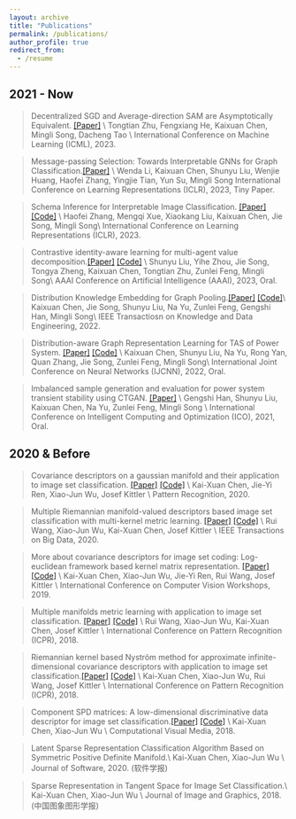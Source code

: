 ```yaml
---
layout: archive
title: "Publications"
permalink: /publications/
author_profile: true 
redirect_from:
  - /resume
---
```


## 2021 - Now


> Decentralized SGD and Average-direction SAM are Asymptotically Equivalent. <a href="" target="_blank">[Paper]</a> \\
> Tongtian Zhu, Fengxiang He, Kaixuan Chen, Mingli Song, Dacheng Tao \\
> International Conference on Machine Learning (ICML), 2023. 

> Message-passing Selection: Towards Interpretable GNNs for Graph Classification.<a href="https://openreview.net/pdf?id=99Go96dla5y" target="_blank">[Paper]</a> \\
> Wenda Li, Kaixuan Chen, Shunyu Liu, Wenjie Huang, Haofei Zhang, Yingjie Tian, Yun Su, Mingli Song
> International Conference on Learning Representations (ICLR), 2023, Tiny Paper. 

> Schema Inference for Interpretable Image Classification. <a href="https://openreview.net/pdf?id=VGI9dSmTgPF" target="_blank">[Paper]</a> <a href="https://github.com/zhfeing/SchemaNet-PyTorch" target="_blank">[Code]</a> \\
> Haofei Zhang, Mengqi Xue, Xiaokang Liu, Kaixuan Chen, Jie Song, Mingli Song\\
> International Conference on Learning Representations (ICLR), 2023.

> Contrastive identity-aware learning for multi-agent value decomposition.<a href="https://arxiv.org/abs/2211.12712" target="_blank">[Paper]</a> <a href="https://github.com/liushunyu/CIA" target="_blank">[Code]</a> \\
> Shunyu Liu, Yihe Zhou, Jie Song, Tongya Zheng, Kaixuan Chen, Tongtian Zhu, Zunlei Feng, Mingli Song\\
> AAAI Conference on Artificial Intelligence (AAAI), 2023, Oral.

> Distribution Knowledge Embedding for Graph Pooling.<a href="https://ieeexplore.ieee.org/abstract/document/9896198" target="_blank">[Paper]</a> <a href="https://github.com/chenchkx/DKEPool" target="_blank">[Code]</a>\\
> Kaixuan Chen, Jie Song, Shunyu Liu, Na Yu, Zunlei Feng, Gengshi Han, Mingli Song\\
> IEEE Transactiosn on Knowledge and Data Engineering, 2022.

> Distribution-aware Graph Representation Learning for TAS of Power System. <a href="https://ieeexplore.ieee.org/abstract/document/9892854" target="_blank">[Paper]</a> <a href="https://github.com/chenchkx/DKEPool-TSA" target="_blank">[Code]</a> \\
> Kaixuan Chen, Shunyu Liu, Na Yu, Rong Yan, Quan Zhang, Jie Song, Zunlei Feng, Mingli Song\\
> International Joint Conference on Neural Networks (IJCNN), 2022, Oral.

> Imbalanced sample generation and evaluation for power system transient stability using CTGAN. <a href="https://link.springer.com/chapter/10.1007/978-3-030-93247-3_55" target="_blank">[Paper]</a> \\
> Gengshi Han, Shunyu Liu, Kaixuan Chen, Na Yu, Zunlei Feng, Mingli Song \\
> International Conference on Intelligent Computing and Optimization (ICO), 2021, Oral.


## 2020 & Before

> Covariance descriptors on a gaussian manifold and their application to image set classification. <a href="https://www.sciencedirect.com/science/article/abs/pii/S0031320320302661" target="_blank">[Paper]</a> <a href="https://github.com/chenchkx/RiemannianCovDs" target="_blank">[Code]</a> \\
> Kai-Xuan Chen, Jie-Yi Ren, Xiao-Jun Wu, Josef Kittler \\
> Pattern Recognition, 2020.

> Multiple Riemannian manifold-valued descriptors based image set classification with multi-kernel metric learning. <a href="https://ieeexplore.ieee.org/abstract/document/9043722" target="_blank">[Paper]</a> <a href="https://github.com/chenchkx/MRMML-v1.0" target="_blank">[Code]</a> \\
> Rui Wang, Xiao-Jun Wu, Kai-Xuan Chen, Josef Kittler \\
> IEEE Transactions on Big Data, 2020.

> More about covariance descriptors for image set coding: Log-euclidean framework based kernel matrix representation. <a href="https://openaccess.thecvf.com/content_ICCVW_2019/html/CEFRL/Chen_More_About_Covariance_Descriptors_for_Image_Set_Coding_Log-Euclidean_Framework_ICCVW_2019_paper.html" target="_blank">[Paper]</a> <a href="https://github.com/chenchkx/iCovDs" target="_blank">[Code]</a>  \\
> Kai-Xuan Chen, Xiao-Jun Wu, Jie-Yi Ren, Rui Wang, Josef Kittler \\
> International Conference on Computer Vision Workshops, 2019.

> Multiple manifolds metric learning with application to image set classification. <a href="https://ieeexplore.ieee.org/abstract/document/8546030" target="_blank">[Paper]</a> <a href="https://github.com/chenchkx/MMML" target="_blank">[Code]</a>  \\
> Rui Wang, Xiao-Jun Wu, Kai-Xuan Chen, Josef Kittler \\
> International Conference on Pattern Recognition (ICPR), 2018.

> Riemannian kernel based Nyström method for approximate infinite-dimensional covariance descriptors with application to image set classification.<a href="https://ieeexplore.ieee.org/abstract/document/8545822" target="_blank">[Paper]</a> <a href="https://github.com/chenchkx/NYS-Apx" target="_blank">[Code]</a> \\
> Kai-Xuan Chen, Xiao-Jun Wu, Rui Wang, Josef Kittler \\
> International Conference on Pattern Recognition (ICPR), 2018.

> Component SPD matrices: A low-dimensional discriminative data descriptor for image set classification.<a href="https://link.springer.com/article/10.1007/s41095-018-0119-7" target="_blank">[Paper]</a> <a href="https://github.com/chenchkx/ComponentSPD" target="_blank">[Code]</a> \\
> Kai-Xuan Chen, Xiao-Jun Wu \\
> Computational Visual Media, 2018.

> Latent Sparse Representation Classification Algorithm Based on Symmetric Positive Definite Manifold.\\
> Kai-Xuan Chen, Xiao-Jun Wu \\
> Journal of Software, 2020. (软件学报)


> Sparse Representation in Tangent Space for Image Set Classification.\\
> Kai-Xuan Chen, Xiao-Jun Wu \\
> Journal of Image and Graphics, 2018. (中国图象图形学报)



<!-- {% if author.googlescholar %}
  You can also find my articles on <u><a href="{{author.googlescholar}}">my Google Scholar profile</a>.</u>
{% endif %}

{% include base_path %}

{% for post in site.publications reversed %}
  {% include archive-single.html %}
{% endfor %} -->
